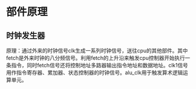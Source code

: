 # 部件原理

## 时钟发生器

原理：通过外来的时钟信号clk生成一系列时钟信号，送往cpu的其他部件。其中fetch是外来时钟的八分频信号。利用fetch的上升沿来触发cpu控制器开始执行一条指令，同时fetch信号还将控制地址多路器输出指令地址和数据地址。clk1信号用作指令寄存器、累加器、状态控制器的时钟信号。alu_clk用于触发算术逻辑运算单元。